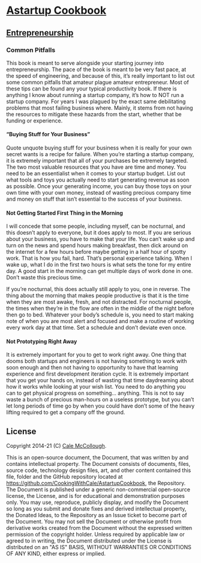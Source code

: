 # [Astartup Cookbook](../)

## [Entrepreneurship](./)

### Common Pitfalls

This book is meant to serve alongside your starting journey into entrepreneurship. The pace of the book is meant to be very fast pace, at the speed of engineering, and because of this, it’s really important to list out some common pitfalls that amateur plague amateur entrepreneur. Most of these tips can be found any your typical productivity book.
If there is anything I know about running a startup company, it’s how to NOT run a startup company. For years I was plagued by the exact same debilitating problems that most failing business where. Mainly, it stems from not having the resources to mitigate these hazards from the start, whether that be funding or experience.

#### “Buying Stuff for Your Business”

Quote unquote buying stuff for your business when it is really for your own secret wants is a recipe for failure. When you’re starting a startup company, it is extremely important that all of your purchases be extremely targeted. The two most valuable resources that you have are time and money. You need to be an essentialist when it comes to your startup budget. List out what tools and toys you actually need to start generating revenue as soon as possible. Once your generating income, you can buy those toys on your own time with your own money, instead of wasting precious company time and money on stuff that isn’t essential to the success of your business.

#### Not Getting Started First Thing in the Morning

I will concede that some people, including myself, can be nocturnal, and this doesn’t apply to everyone, but it does apply to most. If you are serious about your business, you have to make that your life. You can’t wake up and turn on the news and spend hours making breakfast, then dick around on the internet for a few hours before maybe getting in a half hour of spotty work. That is how you fail, hard. That’s personal experience talking.  When I wake up, what I do in the first two hours is what sets the tone for my entire day. A good start in the morning can get multiple days of work done in one. Don’t waste this precious time.

If you’re nocturnal, this does actually still apply to you, one in reverse. The thing about the morning that makes people productive is that it is the time when they are most awake, fresh, and not distracted. For nocturnal people, the times when they’re in the flow are often in the middle of the night before then go to bed. Whatever your body’s schedule is, you need to start making note of when you are most alert and focused and make a routine of working every work day at that time. Set a schedule and don’t deviate even once.

#### Not Prototyping Right Away

It is extremely important for you to get to work right away. One thing that dooms both startups and engineers is not having something to work with soon enough and then not having to opportunity to have that learning experience and first development iteration cycle. It is extremely important that you get your hands on, instead of wasting that time daydreaming about how it works while looking at your wish list. You need to do anything you can to get physical progress on something… anything. This is not to say waste a bunch of precious man-hours on a useless prototype, but you can’t let long periods of time go by when you could have don’t some of the heavy lifting required to get a company off the ground.

## License

Copyright 2014-21 (C) [Cale McCollough](https://cookingwithcale.org).

This is an open-source document, the Document, that was written by and contains intellectual property. The Document consists of documents, files, source code, technology design files, art, and other content contained this file, folder and the GitHub repository located at <https://github.com/CookingWithCale/AstartupCookbook>, the Repository. The Document is published under a generic non-commercial open-source license, the License, and is for educational and demonstration purposes only. You may use, reproduce, publicly display, and modify the Document so long as you submit and donate fixes and derived intellectual property, the Donated Ideas, to the Repository as an Issue ticket to become part of the Document. You may not sell the Document or otherwise profit from derivative works created from the Document without the expressed written permission of the copyright holder. Unless required by applicable law or agreed to in writing, the Document distributed under the License is distributed on an "AS IS" BASIS, WITHOUT WARRANTIES OR CONDITIONS OF ANY KIND, either express or implied.

